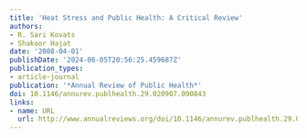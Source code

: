 ```yaml
---
title: 'Heat Stress and Public Health: A Critical Review'
authors:
- R. Sari Kovats
- Shakoor Hajat
date: '2008-04-01'
publishDate: '2024-06-05T20:56:25.459687Z'
publication_types:
- article-journal
publication: '*Annual Review of Public Health*'
doi: 10.1146/annurev.publhealth.29.020907.090843
links:
- name: URL
  url: http://www.annualreviews.org/doi/10.1146/annurev.publhealth.29.020907.090843
---
```

